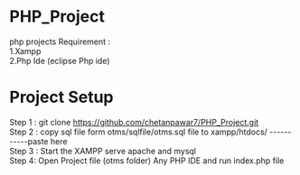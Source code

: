 # PHP_Project
php projects 
Requirement :<br>
1.Xampp <br>
2.Php Ide (eclipse Php ide)
              
# Project Setup 
Step 1 : git clone https://github.com/chetanpawar7/PHP_Project.git<br>
Step 2 : copy sql file form otms/sqlfile/otms.sql file to xampp/htdocs/ -----------paste here <br>
Step 3 : Start the XAMPP serve apache and mysql<br>
Step 4: Open Project file (otms folder) Any PHP IDE and  run index.php file  <br>

